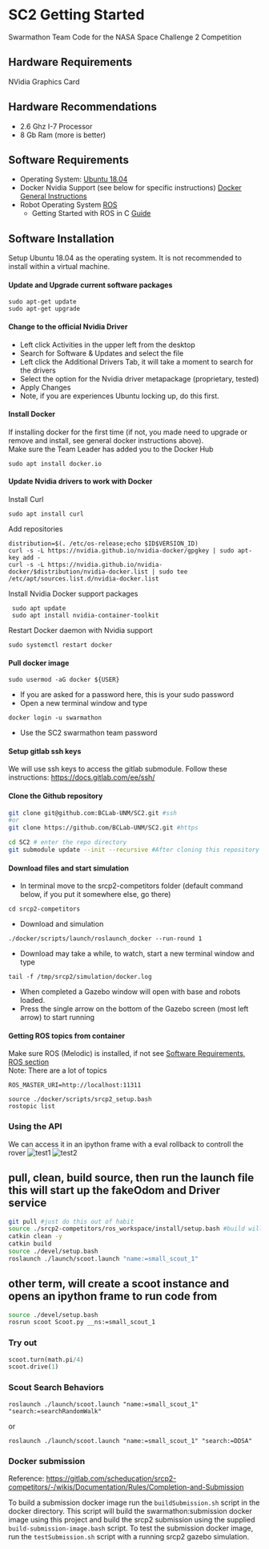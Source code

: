 # SC2 Getting Started
Swarmathon Team Code for the NASA Space Challenge 2 Competition

## Hardware Requirements
NVidia Graphics Card

## Hardware Recommendations
* 2.6 Ghz I-7 Processor
* 8 Gb Ram (more is better)

## Software Requirements
* Operating System: [Ubuntu 18.04](https://releases.ubuntu.com/18.04.4/)
* Docker Nvidia Support (see below for specific instructions) [Docker General Instructions](https://docs.docker.com/engine/install/ubuntu/#installation-methods
)
* Robot Operating System [ROS](http://wiki.ros.org/melodic/Installation/Ubuntu)
  * Getting Started with ROS in C [Guide](https://www.cse.sc.edu/~jokane/agitr/agitr-letter.pdf)

## Software Installation
Setup Ubuntu 18.04 as the operating system. It is not recommended to install within a virtual machine.  

#### Update and Upgrade current software packages
```
sudo apt-get update
sudo apt-get upgrade
```
#### Change to the official Nvidia Driver
* Left click Activities in the upper left from the desktop
* Search for Software & Updates and select the file
* Left click the Additional Drivers Tab, it will take a moment to search for the drivers
* Select the option for the Nvidia driver metapackage <version> (proprietary, tested)
* Apply Changes
* Note, if you are experiences Ubuntu locking up, do this first.

#### Install Docker
If installing docker for the first time (if not, you made need to upgrade or remove and install, see general docker instructions above).  
Make sure the Team Leader has added you to the Docker Hub
```
sudo apt install docker.io
```
#### Update Nvidia drivers to work with Docker
Install Curl
```
sudo apt install curl
```
Add repositories
```
distribution=$(. /etc/os-release;echo $ID$VERSION_ID)
curl -s -L https://nvidia.github.io/nvidia-docker/gpgkey | sudo apt-key add -
curl -s -L https://nvidia.github.io/nvidia-docker/$distribution/nvidia-docker.list | sudo tee /etc/apt/sources.list.d/nvidia-docker.list
```
Install Nvidia Docker support packages
```
 sudo apt update 
 sudo apt install nvidia-container-toolkit
```
Restart Docker daemon with Nvidia support
```
sudo systemctl restart docker
```
#### Pull docker image
```
sudo usermod -aG docker ${USER}
```
* If you are asked for a password here, this is your sudo password
* Open a new terminal window and type
```
docker login -u swarmathon
```
* Use the SC2 swarmathon team password

#### Setup gitlab ssh keys
We will use ssh keys to access the gitlab submodule. Follow these instructions: https://docs.gitlab.com/ee/ssh/

#### Clone the Github repository
```BASH
git clone git@github.com:BCLab-UNM/SC2.git #ssh
#or
git clone https://github.com/BCLab-UNM/SC2.git #https

cd SC2 # enter the repo directory
git submodule update --init --recursive #After cloning this repository you need to initialize and update the submodule(s)
```

#### Download files and start simulation
* In terminal move to the srcp2-competitors folder (default command below, if you put it somewhere else, go there)
```
cd srcp2-competitors
```
* Download and simulation
```
./docker/scripts/launch/roslaunch_docker --run-round 1
```
* Download may take a while, to watch, start a new terminal window and type
```
tail -f /tmp/srcp2/simulation/docker.log
```
* When completed a Gazebo window will open with base and robots loaded.
* Press the single arrow on the bottom of the Gazebo screen (most left arrow) to start running

#### Getting ROS topics from container
Make sure ROS (Melodic) is installed, if not see [Software Requirements, ROS section](#software-requirements)  
Note: There are a lot of topics
```
ROS_MASTER_URI=http://localhost:11311 

source ./docker/scripts/srcp2_setup.bash
rostopic list
```
### Using the API
We can access it in an ipython frame with a eval rollback to controll the rover
![test1](https://user-images.githubusercontent.com/27081199/82724327-221d8000-9c8a-11ea-9536-7c83e797a8bc.gif)
![test2](https://user-images.githubusercontent.com/27081199/82724332-29448e00-9c8a-11ea-8538-30b8acbd191f.gif)

## pull, clean, build source, then run the launch file this will start up the fakeOdom and Driver service
```bash
git pull #just do this out of habit
source ./srcp2-competitors/ros_workspace/install/setup.bash #build will fail if you don't
catkin clean -y 
catkin build
source ./devel/setup.bash
roslaunch ./launch/scoot.launch "name:=small_scout_1"
```
## other term, will create a scoot instance and opens an ipython frame to run code from
```bash
source ./devel/setup.bash
rosrun scoot Scoot.py __ns:=small_scout_1
```
### Try out 
```python 
scoot.turn(math.pi/4)
scoot.drive(1)
```
### Scout Search Behaviors
```roslaunch ./launch/scoot.launch "name:=small_scout_1" "search:=searchRandomWalk"```

or

```roslaunch ./launch/scoot.launch "name:=small_scout_1" "search:=DDSA"```

### Docker submission

Reference: https://gitlab.com/scheducation/srcp2-competitors/-/wikis/Documentation/Rules/Completion-and-Submission

To build a submission docker image run the `buildSubmission.sh` script in the docker directory.
This script will build the swarmathon:submission docker image using this project and build the srcp2 submission using the supplied `build-submission-image.bash` script.
To test the submission docker image, run the `testSubmission.sh` script with a running srcp2 gazebo simulation.
